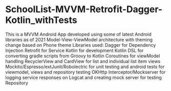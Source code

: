 # SchoolList-MVVM-Retrofit-Dagger-Kotlin_withTests
This is a MVVM Android App developed using some of latest Android libraries as of 2021
Model-View-ViewModel architecture with theming change based on Phone theme
Libraries used: 
Dagger for Dependency Injection
Retrofit for Service
Kotlin for development
Kotlin DSL for converting gradle scripts from Groovy to Kotlin
Coroutines for viewModel handling
RecyclerView and CardView for list and individual list item views
Mockito/Espresso/extJunit/Robolectric for unit testing and android tests for viewmodel, views and repository testing
OKHttp Interceptor/Mockserver for logging service responses on Logcat and creating mock server for testing Repository
